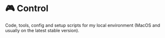 # :video_game: Control

Code, tools, config and setup scripts for my local environment (MacOS and usually on the latest stable version).
